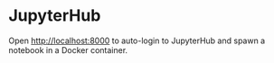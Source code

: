 # JupyterHub

Open <http://localhost:8000> to auto-login to JupyterHub and spawn a notebook in a Docker container.
